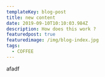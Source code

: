 ```yaml
---
templateKey: blog-post
title: new content
date: 2019-09-10T10:10:03.984Z
description: How does this work ?
featuredpost: true
featuredimage: /img/blog-index.jpg
tags:
  - COFFEE
---
```

afadf
